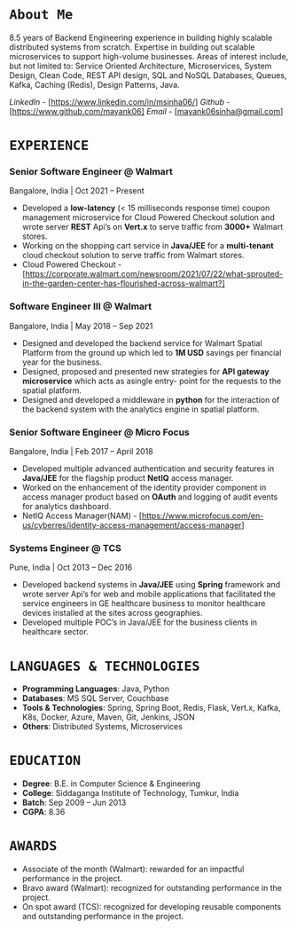 
# ```About Me```
8.5 years of Backend Engineering experience in building highly scalable distributed systems from scratch. Expertise in building out scalable microservices to support high-volume businesses. Areas of interest include, but not limited to: Service Oriented Architecture, Microservices, System Design, Clean Code, REST API design, SQL and NoSQL Databases, Queues, Kafka, Caching (Redis), Design Patterns, Java.

_LinkedIn_ - [https://www.linkedin.com/in/msinha06/]
_Github_ - [https://www.github.com/mayank06]
_Email_ - [mayank06sinha@gmail.com]


# ```EXPERIENCE```
### **Senior Software Engineer @ Walmart**
Bangalore, India | Oct 2021 – Present
- Developed a **low-latency** (< 15 milliseconds response time) coupon management microservice for Cloud Powered Checkout solution and wrote server **REST** Api’s on **Vert.x** to serve traffic from **3000+** Walmart stores.
- Working on the shopping cart service in **Java/JEE** for a **multi-tenant** cloud checkout solution to serve traffic from Walmart stores.
- Cloud Powered Checkout - [https://corporate.walmart.com/newsroom/2021/07/22/what-sprouted-in-the-garden-center-has-flourished-across-walmart?]


### **Software Engineer III @ Walmart**
Bangalore, India | May 2018 – Sep 2021
- Designed and developed the backend service for Walmart Spatial Platform from the ground up which led to **1M USD** savings per financial year for the business.
- Designed, proposed and presented new strategies for **API gateway microservice** which acts as asingle entry- point for the requests to the spatial platform.
- Designed and developed a middleware in **python** for the interaction of the backend system with the analytics engine in spatial platform.


### **Senior Software Engineer @ Micro Focus**
Bangalore, India | Feb 2017 – April 2018
- Developed multiple advanced authentication and security features in **Java/JEE** for the flagship product **NetIQ** access manager.
- Worked on the enhancement of the identity provider component in access manager product based on **OAuth** and logging of audit events for analytics dashboard.
- NetIQ Access Manager(NAM) - [https://www.microfocus.com/en-us/cyberres/identity-access-management/access-manager]


### **Systems Engineer @ TCS**
Pune, India | Oct 2013 – Dec 2016
- Developed backend systems in **Java/JEE** using **Spring** framework and wrote server Api’s for web and mobile applications that facilitated the service engineers in GE healthcare business to monitor healthcare devices installed at the sites across geographies.
- Developed multiple POC’s in Java/JEE for the business clients in healthcare sector.


# ```LANGUAGES & TECHNOLOGIES```
- **Programming Languages**: Java, Python
- **Databases**: MS SQL Server, Couchbase
- **Tools & Technologies**: Spring, Spring Boot, Redis, Flask, Vert.x, Kafka, K8s, Docker, Azure, Maven, Git, Jenkins, JSON
- **Others**: Distributed Systems, Microservices


# ```EDUCATION```
- **Degree**: B.E. in Computer Science & Engineering
- **College**: Siddaganga Institute of Technology, Tumkur, India
- **Batch**: Sep 2009 – Jun 2013
- **CGPA**: 8.36

# ```AWARDS```
- Associate of the month (Walmart): rewarded for an impactful performance in the project.
- Bravo award (Walmart): recognized for outstanding performance in the project.
- On spot award (TCS): recognized for developing reusable components and outstanding performance in the project.

